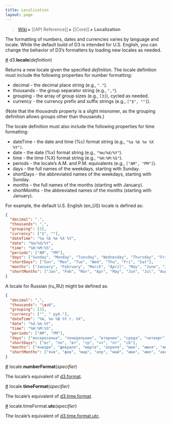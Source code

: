 ```yaml
---
title: Localization
layout: page
---
```


> [Wiki](Home) ▸ [[API Reference]] ▸ [[Core]] ▸ **Localization**

The formatting of numbers, dates and currencies varies by language and locale. While the default build of D3 is intended for U.S. English, you can change the behavior of D3’s formatters by loading new locales as needed.

<a name="locale" href="#locale">#</a> d3.<b>locale</b>(<i>definition</i>)

Returns a new locale given the specified *definition*. The locale definition must include the following properties for number formatting:

* decimal - the decimal place string (e.g., `"."`).
* thousands - the group separator string (e.g., `","`).
* grouping - the array of group sizes (e.g., `[3]`), cycled as needed.
* currency - the currency prefix and suffix strings (e.g., `["$", ""]`).

(Note that the *thousands* property is a slight misnomer, as the grouping definition allows groups other than thousands.)

The locale definition must also include the following properties for time formatting:

* dateTime - the date and time (%c) format string (e.g., `"%a %b %e %X %Y")`.
* date - the date (%x) format string (e.g., `"%m/%d/%Y"`).
* time - the time (%X) format string (e.g., `"%H:%M:%S"`).
* periods - the locale’s A.M. and P.M. equivalents (e.g., `["AM", "PM"]`).
* days - the full names of the weekdays, starting with Sunday.
* shortDays - the abbreviated names of the weekdays, starting with Sunday.
* months - the full names of the months (starting with January).
* shortMonths - the abbreviated names of the months (starting with January).

For example, the default U.S. English (en_US) locale is defined as:

```json
{
  "decimal": ".",
  "thousands": ",",
  "grouping": [3],
  "currency": ["$", ""],
  "dateTime": "%a %b %e %X %Y",
  "date": "%m/%d/%Y",
  "time": "%H:%M:%S",
  "periods": ["AM", "PM"],
  "days": ["Sunday", "Monday", "Tuesday", "Wednesday", "Thursday", "Friday", "Saturday"],
  "shortDays": ["Sun", "Mon", "Tue", "Wed", "Thu", "Fri", "Sat"],
  "months": ["January", "February", "March", "April", "May", "June", "July", "August", "September", "October", "November", "December"],
  "shortMonths": ["Jan", "Feb", "Mar", "Apr", "May", "Jun", "Jul", "Aug", "Sep", "Oct", "Nov", "Dec"]
}
```

A locale for Russian (ru_RU) might be defined as:

```json
{
  "decimal": ",",
  "thousands": "\xa0",
  "grouping": [3],
  "currency": ["", " руб."],
  "dateTime": "%A, %e %B %Y г. %X",
  "date": "%d.%m.%Y",
  "time": "%H:%M:%S",
  "periods": ["AM", "PM"],
  "days": ["воскресенье", "понедельник", "вторник", "среда", "четверг", "пятница", "суббота"],
  "shortDays": ["вс", "пн", "вт", "ср", "чт", "пт", "сб"],
  "months": ["января", "февраля", "марта", "апреля", "мая", "июня", "июля", "августа", "сентября", "октября", "ноября", "декабря"],
  "shortMonths": ["янв", "фев", "мар", "апр", "май", "июн", "июл", "авг", "сен", "окт", "ноя", "дек"]
}
```

<a name="locale_numberFormat" href="#locale_numberFormat">#</a> locale.<b>numberFormat</b>(<i>specifier</i>)

The locale’s equivalent of [d3.format](Formatting#d3_format).

<a name="locale_timeFormat" href="#locale_timeFormat">#</a> locale.<b>timeFormat</b>(<i>specifier</i>)

The locale’s equivalent of [d3.time.format](Time-Formatting#format).

<a name="locale_timeFormat_utc" href="#locale_timeFormat_utc">#</a> locale.timeFormat.<b>utc</b>(<i>specifier</i>)

The locale’s equivalent of [d3.time.format.utc](Time-Formatting#format_utc).
